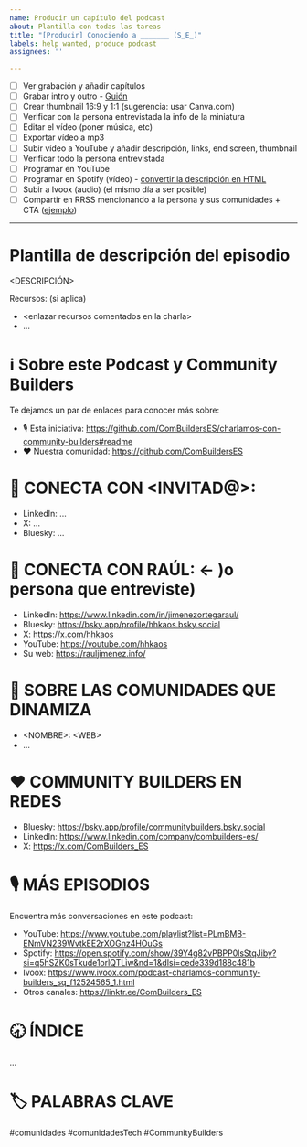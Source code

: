 ```yaml
---
name: Producir un capítulo del podcast
about: Plantilla con todas las tareas
title: "[Producir] Conociendo a _______ (S_E_)"
labels: help wanted, produce podcast
assignees: ''

---
```


* [ ] Ver grabación y añadir capítulos
* [ ] Grabar intro y outro - [Guión](https://docs.google.com/document/d/1NL6XChsZhxqt4P1D1H7UV9lFe35Aa1ojpMfqSOZSxMY/edit?usp=sharing)
* [ ] Crear thumbnail 16:9 y 1:1 (sugerencia: usar Canva.com)
* [ ] Verificar con la persona entrevistada la info de la miniatura
* [ ] Editar el vídeo (poner música, etc)
* [ ] Exportar vídeo a mp3
* [ ] Subir vídeo a YouTube y añadir descripción, links, end screen, thumbnail
* [ ] Verificar todo la persona entrevistada
* [ ] Programar en YouTube
* [ ] Programar en Spotify (vídeo) - [convertir la descripción en HTML](https://chatgpt.com/share/67da8ffd-d184-8013-aae2-761f5344f702)
* [ ] Subir a Ivoox (audio) (el mismo día a ser posible)
* [ ] Compartir en RRSS mencionando a la persona y sus comunidades + CTA ([ejemplo](https://x.com/ComBuilders_ES/status/1897261136954712207))

--- 

# Plantilla de descripción del episodio

<DESCRIPCIÓN>

Recursos: (si aplica)
- \<enlazar recursos comentados en la charla\>
- ...

ℹ️ Sobre este Podcast y Community Builders
============
Te dejamos un par de enlaces para conocer más sobre:
- 🎙️ Esta iniciativa: https://github.com/ComBuildersES/charlamos-con-community-builders#readme
- ❤️ Nuestra comunidad: https://github.com/ComBuildersES

🪪 CONECTA CON <INVITAD@>:
============
- LinkedIn: ...
- X: ...
- Bluesky: ...

🪪 CONECTA CON RAÚL: <- )o persona que entreviste)
============
- LinkedIn: https://www.linkedin.com/in/jimenezortegaraul/
- Bluesky: https://bsky.app/profile/hhkaos.bsky.social
- X: https://x.com/hhkaos
- YouTube: https://youtube.com/hhkaos
- Su web: https://rauljimenez.info/

👥 SOBRE LAS COMUNIDADES QUE DINAMIZA
============
- \<NOMBRE\>: \<WEB\>
- ...

❤️ COMMUNITY BUILDERS EN REDES
============
- Bluesky: https://bsky.app/profile/communitybuilders.bsky.social
- LinkedIn: https://www.linkedin.com/company/combuilders-es/
- X: https://x.com/ComBuilders_ES

🎙️ MÁS EPISODIOS
============
Encuentra más conversaciones en este podcast:
- YouTube: https://www.youtube.com/playlist?list=PLmBMB-ENmVN239WvtkEE2rXOGnz4HOuGs
- Spotify: https://open.spotify.com/show/39Y4g82vPBPP0lsStqJiby?si=q5hSZK0sTkude1orlQTLiw&nd=1&dlsi=cede339d188c481b
- Ivoox: https://www.ivoox.com/podcast-charlamos-community-builders_sq_f12524565_1.html
- Otros canales: https://linktr.ee/ComBuilders_ES

🕣 ÍNDICE
============
...


🏷️ PALABRAS CLAVE
============
#comunidades #comunidadesTech #CommunityBuilders
